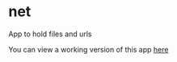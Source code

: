 # net

App to hold files and urls

You can view a working version of this app
[here](https://shielded-everglades-51249.herokuapp.com/api/)
